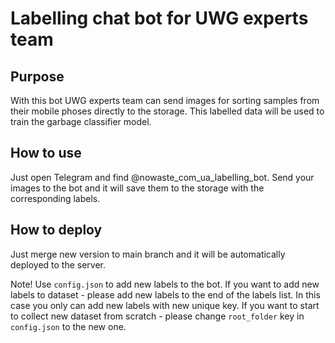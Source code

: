 # Labelling chat bot for UWG experts team

## Purpose
With this bot UWG experts team can send images for sorting samples from their mobile phoses directly to the storage. This labelled data will be used to train the garbage classifier model.

## How to use
Just open Telegram and find @nowaste_com_ua_labelling_bot. Send your images to the bot and it will save them to the storage with the corresponding labels.

## How to deploy
Just merge new version to main branch and it will be automatically deployed to the server.

Note! Use `config.json` to add new labels to the bot. If you want to add new labels to dataset - please add new labels to the end of the labels list. In this case you only can add new labels with new unique key. If you want to start to collect new dataset from scratch - please change `root_folder` key in `config.json` to the new one.